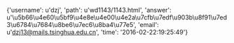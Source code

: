 {'username': u'dzj', 'path': u'wd1143/1143.html', 'answer': u'\u5b66\u4e60\u5bf9\u4e8e\u4e00\u4e2a\u7cfb\u7edf\u903b\u8f91\u7ed3\u6784\u7684\u8be6\u7ec6\u8ba4\u77e5', 'email': u'dzj13@mails.tsinghua.edu.cn', 'time': '2016-02-22:19:25:49'}